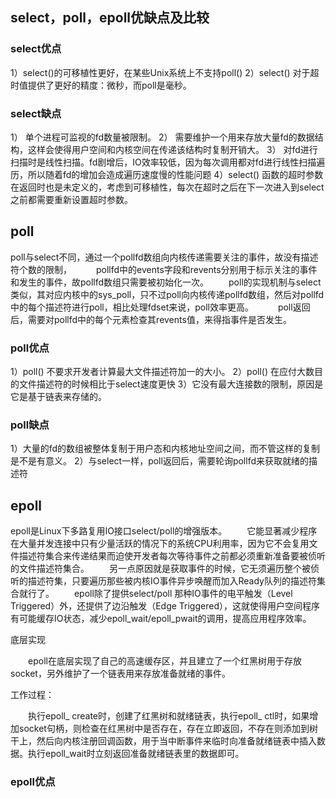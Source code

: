 ## select，poll，epoll优缺点及比较
### select优点
1）select()的可移植性更好，在某些Unix系统上不支持poll() 
2）select() 对于超时值提供了更好的精度：微秒，而poll是毫秒。
### select缺点 
1） 单个进程可监视的fd数量被限制。 
2） 需要维护一个用来存放大量fd的数据结构，这样会使得用户空间和内核空间在传递该结构时复制开销大。 
3） 对fd进行扫描时是线性扫描。fd剧增后，IO效率较低，因为每次调用都对fd进行线性扫描遍历，所以随着fd的增加会造成遍历速度慢的性能问题 
4）select() 函数的超时参数在返回时也是未定义的，考虑到可移植性，每次在超时之后在下一次进入到select之前都需要重新设置超时参数。
## poll
poll与select不同，通过一个pollfd数组向内核传递需要关注的事件，故没有描述符个数的限制，　 
　　pollfd中的events字段和revents分别用于标示关注的事件和发生的事件，故pollfd数组只需要被初始化一次。 
　　poll的实现机制与select类似，其对应内核中的sys_poll，只不过poll向内核传递pollfd数组，然后对pollfd中的每个描述符进行poll，相比处理fdset来说，poll效率更高。　 
　　poll返回后，需要对pollfd中的每个元素检查其revents值，来得指事件是否发生。
### poll优点
1）poll() 不要求开发者计算最大文件描述符加一的大小。 
2）poll() 在应付大数目的文件描述符的时候相比于select速度更快 
3）它没有最大连接数的限制，原因是它是基于链表来存储的。
### poll缺点
1）大量的fd的数组被整体复制于用户态和内核地址空间之间，而不管这样的复制是不是有意义。 
2）与select一样，poll返回后，需要轮询pollfd来获取就绪的描述符
## epoll
epoll是Linux下多路复用IO接口select/poll的增强版本。 
　　它能显著减少程序在大量并发连接中只有少量活跃的情况下的系统CPU利用率，因为它不会复用文件描述符集合来传递结果而迫使开发者每次等待事件之前都必须重新准备要被侦听的文件描述符集合。 
　　另一点原因就是获取事件的时候，它无须遍历整个被侦听的描述符集，只要遍历那些被内核IO事件异步唤醒而加入Ready队列的描述符集合就行了。 
　　epoll除了提供select/poll 那种IO事件的电平触发（Level Triggered）外，还提供了边沿触发（Edge Triggered），这就使得用户空间程序有可能缓存IO状态，减少epoll_wait/epoll_pwait的调用，提高应用程序效率。

底层实现

　　epoll在底层实现了自己的高速缓存区，并且建立了一个红黑树用于存放socket，另外维护了一个链表用来存放准备就绪的事件。

工作过程：

　　执行epoll_ create时，创建了红黑树和就绪链表，执行epoll_ ctl时，如果增加socket句柄，则检查在红黑树中是否存在，存在立即返回，不存在则添加到树干上，然后向内核注册回调函数，用于当中断事件来临时向准备就绪链表中插入数据。执行epoll_wait时立刻返回准备就绪链表里的数据即可。

### epoll优点
